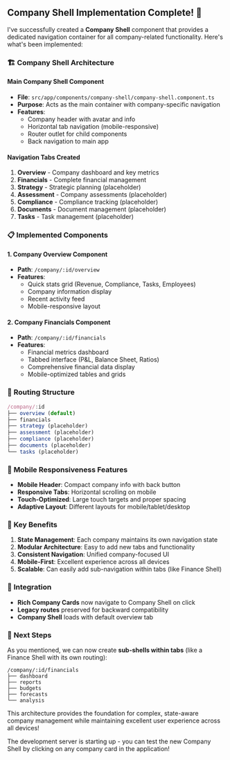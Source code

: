## Company Shell Implementation Complete! 🚀

I've successfully created a **Company Shell** component that provides a dedicated navigation container for all company-related functionality. Here's what's been implemented:

### 🏗️ **Company Shell Architecture**

#### **Main Company Shell Component**
- **File**: `src/app/components/company-shell/company-shell.component.ts`
- **Purpose**: Acts as the main container with company-specific navigation
- **Features**:
  - Company header with avatar and info
  - Horizontal tab navigation (mobile-responsive)
  - Router outlet for child components
  - Back navigation to main app

#### **Navigation Tabs Created**
1. **Overview** - Company dashboard and key metrics
2. **Financials** - Complete financial management
3. **Strategy** - Strategic planning (placeholder)
4. **Assessment** - Company assessments (placeholder)
5. **Compliance** - Compliance tracking (placeholder)
6. **Documents** - Document management (placeholder)
7. **Tasks** - Task management (placeholder)

### 📋 **Implemented Components**

#### 1. **Company Overview Component**
- **Path**: `/company/:id/overview`
- **Features**:
  - Quick stats grid (Revenue, Compliance, Tasks, Employees)
  - Company information display
  - Recent activity feed
  - Mobile-responsive layout

#### 2. **Company Financials Component**
- **Path**: `/company/:id/financials`
- **Features**:
  - Financial metrics dashboard
  - Tabbed interface (P&L, Balance Sheet, Ratios)
  - Comprehensive financial data display
  - Mobile-optimized tables and grids

### 🔄 **Routing Structure**

```typescript
/company/:id
├── overview (default)
├── financials
├── strategy (placeholder)
├── assessment (placeholder)
├── compliance (placeholder)
├── documents (placeholder)
└── tasks (placeholder)
```

### 📱 **Mobile Responsiveness Features**

- **Mobile Header**: Compact company info with back button
- **Responsive Tabs**: Horizontal scrolling on mobile
- **Touch-Optimized**: Large touch targets and proper spacing
- **Adaptive Layout**: Different layouts for mobile/tablet/desktop

### 🎯 **Key Benefits**

1. **State Management**: Each company maintains its own navigation state
2. **Modular Architecture**: Easy to add new tabs and functionality
3. **Consistent Navigation**: Unified company-focused UI
4. **Mobile-First**: Excellent experience across all devices
5. **Scalable**: Can easily add sub-navigation within tabs (like Finance Shell)

### 🔗 **Integration**

- **Rich Company Cards** now navigate to Company Shell on click
- **Legacy routes** preserved for backward compatibility
- **Company Shell** loads with default overview tab

### 🚀 **Next Steps**

As you mentioned, we can now create **sub-shells within tabs** (like a Finance Shell with its own routing):

```
/company/:id/financials
├── dashboard
├── reports
├── budgets
├── forecasts
└── analysis
```

This architecture provides the foundation for complex, state-aware company management while maintaining excellent user experience across all devices!

The development server is starting up - you can test the new Company Shell by clicking on any company card in the application!
